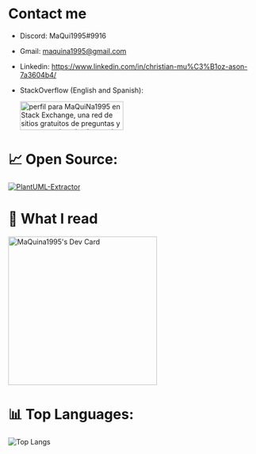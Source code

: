 # Contact me
   * Discord: MaQui1995#9916 
   * Gmail: maquina1995@gmail.com
   * Linkedin: https://www.linkedin.com/in/christian-mu%C3%B1oz-ason-7a3604b4/
   * StackOverflow (English and Spanish):

      <a href="https://stackexchange.com/users/10455024"><img src="https://stackexchange.com/users/flair/10455024.png?theme=dark" width="208" height="58" alt="perfil para MaQuiNa1995 en Stack Exchange, una red de sitios gratuitos de preguntas y respuestas impulsados por la comunidad" title="perfil para MaQuiNa1995 en Stack Exchange, una red de sitios gratuitos de preguntas y respuestas impulsados por la comunidad"></a>

# 📈 Open Source:

[![PlantUML-Extractor](https://github-readme-stats.vercel.app/api/pin/?username=MaQuiNa1995&repo=ExtractorUml)](https://github.com/MaQuiNa1995/ExtractorUml)

# 💬 What I read

<a href="https://app.daily.dev/MaQuiNa1995"><img src="https://api.daily.dev/devcards/0d74cff9368f4faba04bb9f3a081e9a2.png?r=jij" width="300" alt="MaQuina1995's Dev Card"/></a>

# 📊 Top Languages:

![Top Langs](https://github-readme-stats.vercel.app/api/top-langs/?username=MaQuiNa1995&theme=dark&layout=compact&hide=css,html)
